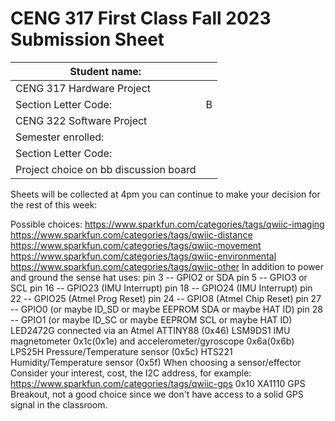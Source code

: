# CENG 317 First Class Fall 2023 Submission Sheet

| Student name:                       |           |
|-------------------------------------|-----------|	
|CENG 317 Hardware Project            |           |
| Section Letter Code:                |   B       |
|CENG 322 Software Project            |           |
| Semester enrolled:                  |           |
| Section Letter Code:                |           |
|Project choice on bb discussion board|           |
Sheets will be collected at 4pm you can continue to make your decision for the rest of this week:	

Possible choices: 
https://www.sparkfun.com/categories/tags/qwiic-imaging
https://www.sparkfun.com/categories/tags/qwiic-distance
https://www.sparkfun.com/categories/tags/qwiic-movement
https://www.sparkfun.com/categories/tags/qwiic-environmental
https://www.sparkfun.com/categories/tags/qwiic-other
In addition to power and ground the sense hat uses:
pin 3 -- GPIO2 or SDA
pin 5 -- GPIO3 or SCL
pin 16 -- GPIO23 (IMU Interrupt)
pin 18 -- GPIO24 (IMU Interrupt)
pin 22 -- GPIO25 (Atmel Prog Reset)
pin 24 -- GPIO8 (Atmel Chip Reset)
pin 27 -- GPIO0 (or maybe ID_SD or maybe EEPROM SDA or maybe HAT ID)
pin 28 -- GPIO1 (or maybe ID_SC or maybe EEPROM SCL or maybe HAT ID)
LED2472G connected via an Atmel ATTINY88 (0x46)
LSM9DS1 IMU magnetometer 0x1c(0x1e) and accelerometer/gyroscope 0x6a(0x6b)
LPS25H Pressure/Temperature sensor (0x5c)
HTS221 Humidity/Temperature sensor (0x5f)
When choosing a sensor/effector Consider your interest, cost, the I2C address, for example:
https://www.sparkfun.com/categories/tags/qwiic-gps
0x10 XA1110 GPS Breakout, not a good choice since we don't have access to a solid GPS signal in the classroom.
